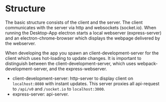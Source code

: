 # Structure

The basic structure consists of the client and the server. The client communicates with the server via http and websockets (socket.io). 
When running the Desktop-App electron starts a local webserver (express-server) and an electron-chrome-browser which displays the webpage delivered by the webserver.

When developing the app you spawn an client-development-server for the client which uses hot-loading to update changes. 
It is important to distinguish between the client-development-server, which uses webpack-development-server, and the express-webserver. 

* client-development-server: http-server to display client on `localhost:8080` with instant updates. This server proxies all api-request to `/api/v0` and `/socket.io` to `localhost:3000`.
* express-server: api-server. 